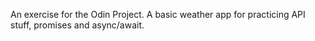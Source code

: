 An exercise for the Odin Project.
A basic weather app for practicing API stuff, promises and async/await.